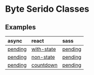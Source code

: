 # Byte Serido Classes

## Examples

| async       | react                                | sass        |
| :---------- | :----------------------------------- | :---------- |
| [pending](#) | [with-state](./examples/with-state/) | [pending](#) |
| [pending](#) | [non-state](./examples/non-state/)   | [pending](#) |
| [pending](#) | [countdown](./examples/countdown/)   | [pending](#) |
